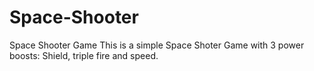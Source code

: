 # Space-Shooter
Space Shooter Game
This is a simple Space Shoter Game with 3 power boosts: Shield, triple fire and speed. 
